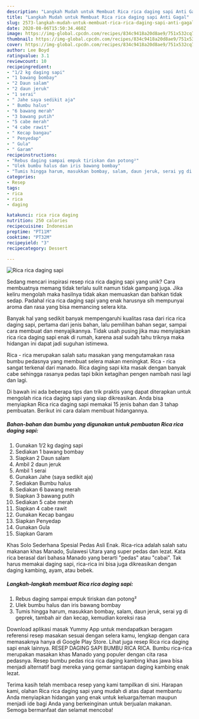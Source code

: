 ```yaml
---
description: "Langkah Mudah untuk Membuat Rica rica daging sapi Anti Gagal"
title: "Langkah Mudah untuk Membuat Rica rica daging sapi Anti Gagal"
slug: 2573-langkah-mudah-untuk-membuat-rica-rica-daging-sapi-anti-gagal
date: 2020-08-06T15:50:34.460Z
image: https://img-global.cpcdn.com/recipes/834c9418a20d8ae9/751x532cq70/rica-rica-daging-sapi-foto-resep-utama.jpg
thumbnail: https://img-global.cpcdn.com/recipes/834c9418a20d8ae9/751x532cq70/rica-rica-daging-sapi-foto-resep-utama.jpg
cover: https://img-global.cpcdn.com/recipes/834c9418a20d8ae9/751x532cq70/rica-rica-daging-sapi-foto-resep-utama.jpg
author: Lee Boyd
ratingvalue: 3.1
reviewcount: 10
recipeingredient:
- "1/2 kg daging sapi"
- "1 bawang bombay"
- "2 Daun salam"
- "2 daun jeruk"
- "1 serai"
- " Jahe saya sedikit aja"
- " Bumbu halus"
- "6 bawang merah"
- "3 bawang putih"
- "5 cabe merah"
- "4 cabe rawit"
- " Kecap bangau"
- " Penyedap"
- " Gula"
- " Garam"
recipeinstructions:
- "Rebus daging sampai empuk tiriskan dan potong²"
- "Ulek bumbu halus dan iris bawang bombay"
- "Tumis hingga harum, masukkan bombay, salam, daun jeruk, serai yg di geprek, tambah air dan kecap, kemudian koreksi rasa"
categories:
- Resep
tags:
- rica
- rica
- daging

katakunci: rica rica daging 
nutrition: 250 calories
recipecuisine: Indonesian
preptime: "PT11M"
cooktime: "PT32M"
recipeyield: "3"
recipecategory: Dessert

---
```



![Rica rica daging sapi](https://img-global.cpcdn.com/recipes/834c9418a20d8ae9/751x532cq70/rica-rica-daging-sapi-foto-resep-utama.jpg)

Sedang mencari inspirasi resep rica rica daging sapi yang unik? Cara membuatnya memang tidak terlalu sulit namun tidak gampang juga. Jika keliru mengolah maka hasilnya tidak akan memuaskan dan bahkan tidak sedap. Padahal rica rica daging sapi yang enak harusnya sih mempunyai aroma dan rasa yang bisa memancing selera kita.

Banyak hal yang sedikit banyak mempengaruhi kualitas rasa dari rica rica daging sapi, pertama dari jenis bahan, lalu pemilihan bahan segar, sampai cara membuat dan menyajikannya. Tidak usah pusing jika mau menyiapkan rica rica daging sapi enak di rumah, karena asal sudah tahu triknya maka hidangan ini dapat jadi suguhan istimewa.

Rica - rica merupakan salah satu masakan yang mengutamakan rasa bumbu pedasnya yang membuat selera makan meningkat. Rica - rica sangat terkenal dari manado. Rica daging sapi kita masak dengan banyak cabe sehingga rasanya pedas tapi bikin ketagihan pengen nambah nasi lagi dan lagi.


Di bawah ini ada beberapa tips dan trik praktis yang dapat diterapkan untuk mengolah rica rica daging sapi yang siap dikreasikan. Anda bisa menyiapkan Rica rica daging sapi memakai 15 jenis bahan dan 3 tahap pembuatan. Berikut ini cara dalam membuat hidangannya.

<!--inarticleads1-->

##### Bahan-bahan dan bumbu yang digunakan untuk pembuatan Rica rica daging sapi:

1. Gunakan 1/2 kg daging sapi
1. Sediakan 1 bawang bombay
1. Siapkan 2 Daun salam
1. Ambil 2 daun jeruk
1. Ambil 1 serai
1. Gunakan  Jahe (saya sedikit aja)
1. Sediakan  Bumbu halus
1. Sediakan 6 bawang merah
1. Siapkan 3 bawang putih
1. Sediakan 5 cabe merah
1. Siapkan 4 cabe rawit
1. Gunakan  Kecap bangau
1. Siapkan  Penyedap
1. Gunakan  Gula
1. Siapkan  Garam


Khas Solo Sederhana Spesial Pedas Asli Enak. Rica-rica adalah salah satu makanan khas Manado, Sulawesi Utara yang super pedas dan lezat. Kata rica berasal dari bahasa Manado yang berarti &#34;pedas&#34; atau &#34;cabai&#34;. Tak harus memakai daging sapi, rica-rica ini bisa juga dikreasikan dengan daging kambing, ayam, atau bebek. 

<!--inarticleads2-->

##### Langkah-langkah membuat Rica rica daging sapi:

1. Rebus daging sampai empuk tiriskan dan potong²
1. Ulek bumbu halus dan iris bawang bombay
1. Tumis hingga harum, masukkan bombay, salam, daun jeruk, serai yg di geprek, tambah air dan kecap, kemudian koreksi rasa


Download aplikasi masak Yummy App untuk mendapatkan beragam referensi resep masakan sesuai dengan selera kamu, lengkap dengan cara memasaknya hanya di Google Play Store. Lihat juga resep Rica rica daging sapi enak lainnya. RESEP DAGING SAPI BUMBU RICA RICA. Bumbu rica-rica merupakan masakan khas Manado yang populer dengan cita rasa pedasnya. Resep bumbu pedas rica rica daging kambing khas jawa bisa menjadi alternatif bagi mereka yang gemar santapan daging kambing enak lezat. 

Terima kasih telah membaca resep yang kami tampilkan di sini. Harapan kami, olahan Rica rica daging sapi yang mudah di atas dapat membantu Anda menyiapkan hidangan yang enak untuk keluarga/teman maupun menjadi ide bagi Anda yang berkeinginan untuk berjualan makanan. Semoga bermanfaat dan selamat mencoba!
